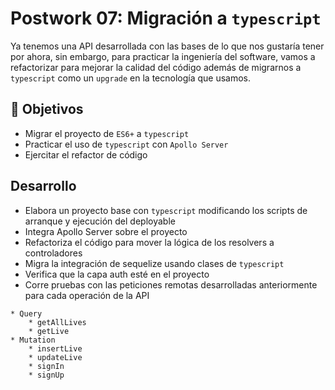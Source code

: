 # Postwork 07: Migración a `typescript`

Ya tenemos una API desarrollada con las bases de lo que nos gustaría tener por ahora, sin embargo, para practicar la ingeniería del software, vamos a refactorizar para mejorar la calidad del código además de migrarnos a `typescript` como un `upgrade` en la tecnología que usamos.

## :dart: Objetivos
* Migrar el proyecto de `ES6+` a `typescript`
* Practicar el uso de `typescript` con `Apollo Server`
* Ejercitar el refactor de código

## Desarrollo
* Elabora un proyecto base con `typescript` modificando los scripts de arranque y ejecución del deployable
* Integra Apollo Server sobre el proyecto
* Refactoriza el código para mover la lógica de los resolvers a controladores
* Migra la integración de sequelize usando clases de `typescript`
* Verifica que la capa auth esté en el proyecto
* Corre pruebas con las peticiones remotas desarrolladas anteriormente para cada operación de la API

```
* Query
    * getAllLives
    * getLive
* Mutation
    * insertLive
    * updateLive
    * signIn
    * signUp
```